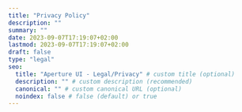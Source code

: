 ```yaml
---
title: "Privacy Policy"
description: ""
summary: ""
date: 2023-09-07T17:19:07+02:00
lastmod: 2023-09-07T17:19:07+02:00
draft: false
type: "legal"
seo:
  title: "Aperture UI - Legal/Privacy" # custom title (optional)
  description: "" # custom description (recommended)
  canonical: "" # custom canonical URL (optional)
  noindex: false # false (default) or true
---
```

